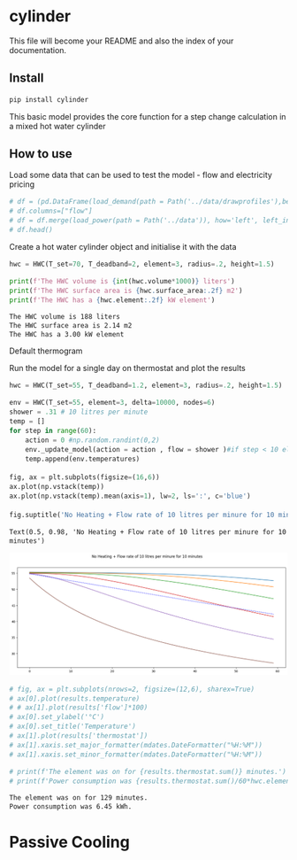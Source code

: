 cylinder
================

<!-- WARNING: THIS FILE WAS AUTOGENERATED! DO NOT EDIT! -->

This file will become your README and also the index of your
documentation.

## Install

``` sh
pip install cylinder
```

This basic model provides the core function for a step change
calculation in a mixed hot water cylinder

## How to use

Load some data that can be used to test the model - flow and electricity
pricing

``` python
# df = (pd.DataFrame(load_demand(path = Path('../data/drawprofiles'),bed=5,unit=4)))
# df.columns=["flow"]
# df = df.merge(load_power(path = Path('../data')), how='left', left_index=True, right_index=True)
# df.head()
```

Create a hot water cylinder object and initialise it with the data

``` python
hwc = HWC(T_set=70, T_deadband=2, element=3, radius=.2, height=1.5)
```

``` python
print(f'The HWC volume is {int(hwc.volume*1000)} liters')
print(f'The HWC surface area is {hwc.surface_area:.2f} m2')
print(f'The HWC has a {hwc.element:.2f} kW element')
```

    The HWC volume is 188 liters
    The HWC surface area is 2.14 m2
    The HWC has a 3.00 kW element

Default thermogram

Run the model for a single day on thermostat and plot the results

``` python
hwc = HWC(T_set=55, T_deadband=1.2, element=3, radius=.2, height=1.5)
```

``` python
env = HWC(T_set=55, element=3, delta=10000, nodes=6)
shower = .31 # 10 litres per minute
temp = []
for step in range(60):
    action = 0 #np.random.randint(0,2)
    env._update_model(action = action , flow = shower )#if step < 10 else 0)
    temp.append(env.temperatures)

fig, ax = plt.subplots(figsize=(16,6))
ax.plot(np.vstack(temp))
ax.plot(np.vstack(temp).mean(axis=1), lw=2, ls=':', c='blue')

fig.suptitle('No Heating + Flow rate of 10 litres per minure for 10 minutes')
```

    Text(0.5, 0.98, 'No Heating + Flow rate of 10 litres per minure for 10 minutes')

![](index_files/figure-commonmark/cell-6-output-2.png)

``` python
# fig, ax = plt.subplots(nrows=2, figsize=(12,6), sharex=True)
# ax[0].plot(results.temperature)
# # ax[1].plot(results['flow']*100)
# ax[0].set_ylabel('°C')
# ax[0].set_title('Temperature')
# ax[1].plot(results['thermostat'])
# ax[1].xaxis.set_major_formatter(mdates.DateFormatter("%H:%M"))
# ax[1].xaxis.set_minor_formatter(mdates.DateFormatter("%H:%M"))
```

``` python
# print(f'The element was on for {results.thermostat.sum()} minutes.')
# print(f'Power consumption was {results.thermostat.sum()/60*hwc.element:.2f} kWh.')
```

    The element was on for 129 minutes.
    Power consumption was 6.45 kWh.

# Passive Cooling
